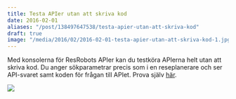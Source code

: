 ```yaml
---
title: Testa APIer utan att skriva kod
date: 2016-02-01
aliases: "/post/138497647538/testa-apier-utan-att-skriva-kod"
draft: true
image: "/media/2016/02/2016-02-01-testa-apier-utan-att-skriva-kod-1.jpg"
---
```


Med konsolerna för ResRobots APIer kan du testköra APIerna helt utan att skriva kod. Du anger sökparametrar precis som i en reseplanerare och ser API-svaret samt koden för frågan till APIet.
Prova själv [här](https://www.trafiklab.se/api/resrobot-reseplanerare/konsol).


![](/media/2016/02/2016-02-01-testa-apier-utan-att-skriva-kod-1.jpg)


 
